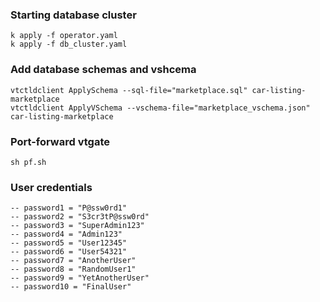### Starting database cluster

```
k apply -f operator.yaml
k apply -f db_cluster.yaml
```

### Add database schemas and vshcema

```
vtctldclient ApplySchema --sql-file="marketplace.sql" car-listing-marketplace
vtctldclient ApplyVSchema --vschema-file="marketplace_vschema.json" car-listing-marketplace
```

### Port-forward vtgate

```
sh pf.sh
```

### User credentials
```
-- password1 = "P@ssw0rd1"
-- password2 = "S3cr3tP@ssw0rd"
-- password3 = "SuperAdmin123"
-- password4 = "Admin123"
-- password5 = "User12345"
-- password6 = "User54321"
-- password7 = "AnotherUser"
-- password8 = "RandomUser1"
-- password9 = "YetAnotherUser"
-- password10 = "FinalUser"
```
